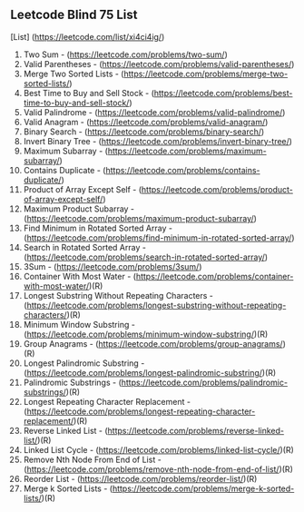 ## Leetcode Blind 75 List

[List] (https://leetcode.com/list/xi4ci4ig/)

1. Two Sum - (https://leetcode.com/problems/two-sum/)
2. Valid Parentheses - (https://leetcode.com/problems/valid-parentheses/)
3. Merge Two Sorted Lists - (https://leetcode.com/problems/merge-two-sorted-lists/)
4. Best Time to Buy and Sell Stock - (https://leetcode.com/problems/best-time-to-buy-and-sell-stock/)
5. Valid Palindrome - (https://leetcode.com/problems/valid-palindrome/)
6. Valid Anagram - (https://leetcode.com/problems/valid-anagram/)
7. Binary Search - (https://leetcode.com/problems/binary-search/)
8. Invert Binary Tree - (https://leetcode.com/problems/invert-binary-tree/)
9. Maximum Subarray - (https://leetcode.com/problems/maximum-subarray/)
10. Contains Duplicate - (https://leetcode.com/problems/contains-duplicate/)
11. Product of Array Except Self - (https://leetcode.com/problems/product-of-array-except-self/)
12. Maximum Product Subarray - (https://leetcode.com/problems/maximum-product-subarray/)
13. Find Minimum in Rotated Sorted Array - (https://leetcode.com/problems/find-minimum-in-rotated-sorted-array/)
14. Search in Rotated Sorted Array - (https://leetcode.com/problems/search-in-rotated-sorted-array/)
15. 3Sum - (https://leetcode.com/problems/3sum/)
16. Container With Most Water - (https://leetcode.com/problems/container-with-most-water/)(R)
17. Longest Substring Without Repeating Characters - (https://leetcode.com/problems/longest-substring-without-repeating-characters/)(R)
18. Minimum Window Substring - (https://leetcode.com/problems/minimum-window-substring/)(R)
19. Group Anagrams - (https://leetcode.com/problems/group-anagrams/)(R)
20. Longest Palindromic Substring - (https://leetcode.com/problems/longest-palindromic-substring/)(R)
21. Palindromic Substrings - (https://leetcode.com/problems/palindromic-substrings/)(R)
22. Longest Repeating Character Replacement - (https://leetcode.com/problems/longest-repeating-character-replacement/)(R)
23. Reverse Linked List - (https://leetcode.com/problems/reverse-linked-list/)(R)
24. Linked List Cycle - (https://leetcode.com/problems/linked-list-cycle/)(R)
25. Remove Nth Node From End of List - (https://leetcode.com/problems/remove-nth-node-from-end-of-list/)(R)
26. Reorder List - (https://leetcode.com/problems/reorder-list/)(R)
27. Merge k Sorted Lists - (https://leetcode.com/problems/merge-k-sorted-lists/)(R)